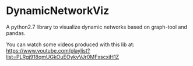 # DynamicNetworkViz
A python2.7 library to visualize dynamic networks based on graph-tool and pandas.

You can watch some videos produced with this lib at: https://www.youtube.com/playlist?list=PLRgj918qmUGkOuEOykvVJr0MFxscxiH1Z

